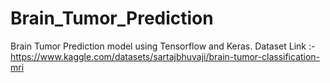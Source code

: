 # Brain_Tumor_Prediction
Brain Tumor Prediction model using Tensorflow and Keras. 
Dataset Link :- https://www.kaggle.com/datasets/sartajbhuvaji/brain-tumor-classification-mri
